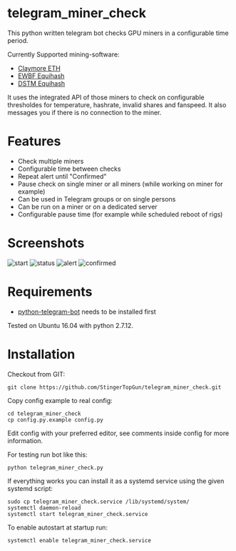 # telegram_miner_check

This python written telegram bot checks GPU miners in a configurable time period.

Currently Supported mining-software:

 - [Claymore ETH](https://bitcointalk.org/index.php?topic=1433925.0) 
 - [EWBF Equihash](https://bitcointalk.org/index.php?topic=1707546.0)
 - [DSTM Equihash](https://bitcointalk.org/index.php?topic=2021765.0)

It uses the integrated API of those miners to check on configurable thresholdes for temperature, hashrate, invalid shares and fanspeed. It also messages you if there is no connection to the miner.

# Features

 - Check multiple miners
 - Configurable time between checks
 - Repeat alert until "Confirmed"
 - Pause check on single miner or all miners (while working on miner for example)
 - Can be used in Telegram groups or on single persons
 - Can be run on a miner or on a dedicated server
 - Configurable pause time (for example while scheduled reboot of rigs)

# Screenshots

![start](https://i.imgur.com/4mxMWRl.jpg)
![status](https://i.imgur.com/54vDB5E.jpg)
![alert](https://i.imgur.com/n8yy56m.jpg)
![confirmed](https://i.imgur.com/UjB9Qjg.jpg)


# Requirements

 - [python-telegram-bot](https://github.com/python-telegram-bot/python-telegram-bot.git) needs to be installed first

Tested on Ubuntu 16.04 with python 2.7.12.


# Installation

Checkout from GIT:

    git clone https://github.com/StingerTopGun/telegram_miner_check.git

Copy config example to real config:

    cd telegram_miner_check
    cp config.py.example config.py

Edit config with your preferred editor, see comments inside config for more information.

For testing run bot like this:

    python telegram_miner_check.py

If everything works you can install it as a systemd service using the given systemd script:

    sudo cp telegram_miner_check.service /lib/systemd/system/
    systemctl daemon-reload
    systemctl start telegram_miner_check.service

To enable autostart at startup run:

    systemctl enable telegram_miner_check.service
